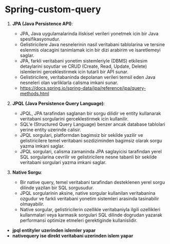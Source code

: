 # Spring-custom-query

1. **JPA (Java Persistence API)**:
    - JPA, Java uygulamalarinda iliskisel verileri yonetmek icin bir Java spesifikasyonudur.
    - Gelistiricilere Java nesnelerinin nasil veritabani tablolarina ve tersine eslenmis olacagini tanimlamak icin bir dizi arabirim ve isaretlemeyi saglar.
    - JPA, farkli veritabani yonetim sistemleriyle (DBMS) etkilesim detaylarini soyutlar ve CRUD (Create, Read, Update, Delete) islemlerini gerceklestirmek icin tutarli bir API sunar.
    - Gelistiricilere, veritabaninda depolanan verileri temsil eden Java nesneleri olan varliklarla calisma imkani sunar.
    - https://docs.spring.io/spring-data/jpa/reference/jpa/query-methods.html

2. **JPQL (Java Persistence Query Language)**:
    - JPQL, JPA tarafindan saglanan bir sorgu dilidir ve entity kullanarak veritabani sorgularini gerceklestirmek icin kullanilir.
    - SQL'e (Structured Query Language) benzer ancak database tablolari yerine entity uzerinde calisir.
    - JPQL sorgulari, platformdan bagimsiz bir sekilde yazilir ve gelistiricilere temel veritabani sozdiziminden bagimsiz olarak sorgu yazma imkani saglar.
    - JPQL sorgulari, calisma zamaninda JPA saglayicisi tarafindan yerel SQL sorgularina cevrilir ve gelistiricilere nesne tabanli bir sekilde veritabani sorgulari yazma imkani saglar.

3. **Native Sorgu**:
    - Bir native query, temel veritabani tarafindan desteklenen yerel sorgu dilinde yazilan bir SQL sorgusudur.
    - JPQL sorgularinin aksine, native sorgular kullanilan veritabanina ozgudur ve farkli veritabani yonetim sistemleri arasinda tasinabilir olmayabilir.
    - Native sorgular, gelistiricilerin ozellikle veritabaniyla ilgili ozellikleri kullanmalari veya karmasik sorgulari SQL dilinde dogrudan yazarak performansi optimize etmeleri gerektiginde kullanislidir.

* **jpql entityler uzerinden islemler yapar** 
* **nativequery ise direkt veritabani uzerinden islem yapar**
